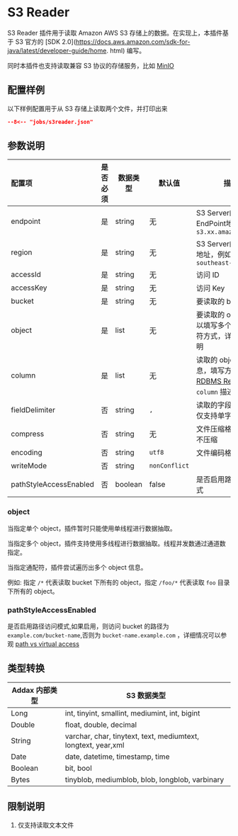 # S3 Reader

S3 Reader 插件用于读取 Amazon AWS S3 存储上的数据。在实现上，本插件基于 S3 官方的 [SDK 2.0](https://docs.aws.amazon.com/sdk-for-java/latest/developer-guide/home.
html) 编写。

同时本插件也支持读取兼容 S3 协议的存储服务，比如 [MinIO](https://min.io/)


## 配置样例

以下样例配置用于从 S3 存储上读取两个文件，并打印出来

```json
--8<-- "jobs/s3reader.json"
```

## 参数说明


| 配置项                    | 是否必须 | 数据类型    | 默认值           | 描述                                                   |
|:-----------------------|:----:|---------|---------------|------------------------------------------------------|
| endpoint               |  是   | string  | 无             | S3 Server的 EndPoint地址，例如 `s3.xx.amazonaws.com`       |
| region                 |  是   | string  | 无             | S3 Server的 Region 地址，例如 `ap-southeast-1`             |
| accessId               |  是   | string  | 无             | 访问 ID                                                |
| accessKey              |  是   | string  | 无             | 访问 Key                                               |
| bucket                 |  是   | string  | 无             | 要读取的 bucket                                          |
| object                 |  是   | list    | 无             | 要读取的 object，可以填写多个以及通配符方式，详见下面说明                     |
| column                 |  是   | list    | 无             | 读取的 object 的列信息，填写方式见[RDBMS Reader][1] 中 `column` 描述 |
| fieldDelimiter         |  否   | string  | `,`           | 读取的字段分隔符，仅支持单字符                                      |
| compress               |  否   | string  | 无             | 文件压缩格式，默认不压缩                                         |
| encoding               |  否   | string  | `utf8`        | 文件编码格式                                               |
| writeMode              |  否   | string  | `nonConflict` |                                                      |
| pathStyleAccessEnabled |  否   | boolean | false         | 是否启用路径访问模式                                           |

[1]: ../rdbmsreader

### object

当指定单个 object，插件暂时只能使用单线程进行数据抽取。

当指定多个 object，插件支持使用多线程进行数据抽取。线程并发数通过通道数指定。

当指定通配符，插件尝试遍历出多个 object 信息。

例如: 指定 `/*` 代表读取 bucket 下所有的 object，指定 `/foo/*` 代表读取 `foo` 目录下所有的 object。

### pathStyleAccessEnabled

是否启用路径访问模式,如果启用，则访问 bucket 的路径为 `example.com/bucket-name`,否则为 `bucket-name.example.com` ，详细情况可以参观
[path vs virtual access](https://min.io/docs/minio/linux/administration/object-management.html#minio-object-management-path-virtual-access) 

## 类型转换

| Addax 内部类型 | S3 数据类型                                                   |
| -------------- | ------------------------------------------------------------- |
| Long           | int, tinyint, smallint, mediumint, int, bigint                |
| Double         | float, double, decimal                                        |
| String         | varchar, char, tinytext, text, mediumtext, longtext, year,xml |
| Date           | date, datetime, timestamp, time                               |
| Boolean        | bit, bool                                                     |
| Bytes          | tinyblob, mediumblob, blob, longblob, varbinary               |

## 限制说明

1. 仅支持读取文本文件
